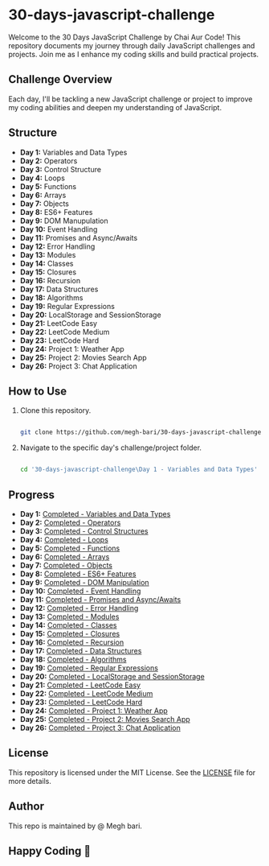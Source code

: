 # 30-days-javascript-challenge

Welcome to the 30 Days JavaScript Challenge by Chai Aur Code! This repository documents my journey through daily JavaScript challenges and projects. Join me as I enhance my coding skills and build practical projects.

## Challenge Overview

Each day, I'll be tackling a new JavaScript challenge or project to improve my coding abilities and deepen my understanding of JavaScript.

## Structure

- **Day 1:** Variables and Data Types
- **Day 2:** Operators
- **Day 3:** Control Structure
- **Day 4:** Loops
- **Day 5:** Functions
- **Day 6:** Arrays
- **Day 7:** Objects
- **Day 8:** ES6+ Features
- **Day 9:** DOM Manupulation
- **Day 10:** Event Handling
- **Day 11:** Promises and Async/Awaits
- **Day 12:** Error Handling
- **Day 13:** Modules
- **Day 14:** Classes
- **Day 15:** Closures
- **Day 16:** Recursion
- **Day 17:** Data Structures
- **Day 18:** Algorithms
- **Day 19:** Regular Expressions
- **Day 20:** LocalStorage and SessionStorage
- **Day 21:** LeetCode Easy
- **Day 22:** LeetCode Medium
- **Day 23:** LeetCode Hard
- **Day 24:** Project 1: Weather App
- **Day 25:** Project 2: Movies Search App
- **Day 26:** Project 3: Chat Application

## How to Use

1. Clone this repository.

   ```bash

   git clone https://github.com/megh-bari/30-days-javascript-challenge.git

   ```

2. Navigate to the specific day's challenge/project folder.

   ```bash

   cd '30-days-javascript-challenge\Day 1 - Variables and Data Types'

   ```

## Progress

- **Day 1:** [Completed - Variables and Data Types](Progress.md#day-1-variables-and-data-types)
- **Day 2:** [Completed - Operators](Progress.md#day-2-operators)
- **Day 3:** [Completed - Control Structures](Progress.md#day-3-control-structures)
- **Day 4:** [Completed - Loops](Progress.md#day-4-loops)
- **Day 5:** [Completed - Functions](Progress.md#day-5-functions)
- **Day 6:** [Completed - Arrays](Progress.md#day-6-arrays)
- **Day 7:** [Completed - Objects](Progress.md#day-7-objects)
- **Day 8:** [Completed - ES6+ Features](Progress.md#day-8-es6-features)
- **Day 9:** [Completed - DOM Manipulation](Progress.md#day-9-dom-manipulation)
- **Day 10:** [Completed - Event Handling](Progress.md#day-10-event-handling)
- **Day 11:** [Completed - Promises and Async/Awaits](Progress.md#day-11-promises-and-async-and-awaits)
- **Day 12:** [Completed - Error Handling](Progress.md#day-12-error-handling)
- **Day 13:** [Completed - Modules](Progress.md#day-13-modules)
- **Day 14:** [Completed - Classes](Progress.md#day-14-classes)
- **Day 15:** [Completed - Closures](Progress.md#day-15-closures)
- **Day 16:** [Completed - Recursion](Progress.md#day-16-recursion)
- **Day 17:** [Completed - Data Structures](Progress.md#day-17-data-structures)
- **Day 18:** [Completed - Algorithms](Progress.md#day-18-algorithms)
- **Day 19:** [Completed - Regular Expressions](Progress.md#day-19-regular-expressions)
- **Day 20:** [Completed - LocalStorage and SessionStorage](Progress.md#day-20-localstorage-and-sessionstorage)
- **Day 21:** [Completed - LeetCode Easy](Progress.md#day-21-leetcode-easy)
- **Day 22:** [Completed - LeetCode Medium](Progress.md#day-22-leetcode-medium)
- **Day 23:** [Completed - LeetCode Hard](Progress.md#day-23-leetcode-hard)
- **Day 24:** [Completed - Project 1: Weather App](Progress.md#day-24-project-1-weather-app)
- **Day 25:** [Completed - Project 2: Movies Search App](Progress.md#day-25-project-2-movies-search-app)
- **Day 26:** [Completed - Project 3: Chat Application](Progress.md#day-26-project-3-chat-application)

## License

This repository is licensed under the MIT License. See the [LICENSE](./LICENSE) file for more details.

## Author

This repo is maintained by @ Megh bari.

## Happy Coding 🎈
